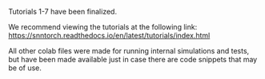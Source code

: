 Tutorials 1-7 have been finalized.

We recommend viewing the tutorials at the following link: https://snntorch.readthedocs.io/en/latest/tutorials/index.html

All other colab files were made for running internal simulations and tests, but have been made available just in case there are code snippets that may be of use.
